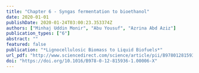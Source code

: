 ```yaml
---
title: "Chapter 6 - Syngas fermentation to bioethanol"
date: 2020-01-01
publishDate: 2020-01-24T03:00:23.353374Z
authors: ["Minhaj Uddin Monir", "Abu Yousuf", "Azrina Abd Aziz"]
publication_types: ["6"]
abstract: ""
featured: false
publication: "*Lignocellulosic Biomass to Liquid Biofuels*"
url_pdf: "http://www.sciencedirect.com/science/article/pii/B978012815936100006X"
doi: "https://doi.org/10.1016/B978-0-12-815936-1.00006-X"
---
```


